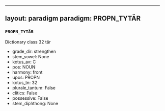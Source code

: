 
---
layout: paradigm
paradigm: PROPN_TYTÄR
---
### ` PROPN_TYTÄR `

Dictionary class 32 tär
* grade_dir: strengthen
* stem_vowel: None
* kotus_av: C
* pos: NOUN
* harmony: front
* upos: PROPN
* kotus_tn: 32
* plurale_tantum: False
* clitics: False
* possessive: False
* stem_diphthong: None
